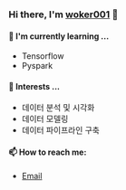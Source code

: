 


### Hi there, I'm [woker001](https://github.com/woker001) 👋

#### 🌱 I'm currently learning ...
- Tensorflow
- Pyspark

#### 🔭 Interests ...
- 데이터 분석 및 시각화
- 데이터 모델링
- 데이터 파이프라인 구축

#### 📫 How to reach me:
- [Email](mailto:woker001@gmail.com)


<!--
**woker001/woker001** is a ✨ _special_ ✨ repository because its `README.md` (this file) appears on your GitHub profile.

Here are some ideas to get you started:

- 🔭 I’m currently working on ...
- 🌱 I’m currently learning ...
- 👯 I’m looking to collaborate on ...
- 🤔 I’m looking for help with ...
- 💬 Ask me about ...
- 📫 How to reach me: ...
- 😄 Pronouns: ...
- ⚡ Fun fact: ...
-->
